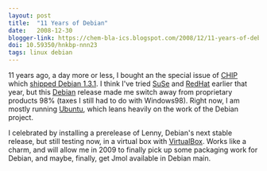 ```yaml
---
layout: post
title:  "11 Years of Debian"
date:   2008-12-30
blogger-link: https://chem-bla-ics.blogspot.com/2008/12/11-years-of-debian.html
doi: 10.59350/hnkbp-nnn23
tags: linux debian
---
```


11 years ago, a day more or less, I bought an the special issue of [CHIP](http://www.chip.de/) which [shipped Debian 1.3.1](http://lists.debian.org/debian-user/1998/01/msg00359.html).
I think I've tried [SuSe](http://www.opensuse.org/) and [RedHat](http://www.redhat.com/) earlier that year, but this [Debian](http://www.debian.org/) release made me switch away
from proprietary products 98% (taxes I still had to do with Windows98). Right now, I am mostly running [Ubuntu](http://www.ubuntu.com/), which leans heavily on the work of the Debian project.

I celebrated by installing a prerelease of Lenny, Debian's next stable release, but still testing now, in a virtual box with [VirtualBox](http://www.virtualbox.org/).
Works like a charm, and will allow me in 2009 to finally pick up some packaging work for Debian, and maybe, finally, get Jmol available in Debian main.
